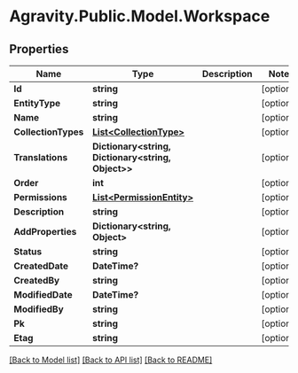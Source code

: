 # Agravity.Public.Model.Workspace

## Properties

Name | Type | Description | Notes
------------ | ------------- | ------------- | -------------
**Id** | **string** |  | [optional] 
**EntityType** | **string** |  | [optional] 
**Name** | **string** |  | [optional] 
**CollectionTypes** | [**List&lt;CollectionType&gt;**](CollectionType.md) |  | [optional] 
**Translations** | **Dictionary&lt;string, Dictionary&lt;string, Object&gt;&gt;** |  | [optional] 
**Order** | **int** |  | [optional] 
**Permissions** | [**List&lt;PermissionEntity&gt;**](PermissionEntity.md) |  | [optional] 
**Description** | **string** |  | [optional] 
**AddProperties** | **Dictionary&lt;string, Object&gt;** |  | [optional] 
**Status** | **string** |  | [optional] 
**CreatedDate** | **DateTime?** |  | [optional] 
**CreatedBy** | **string** |  | [optional] 
**ModifiedDate** | **DateTime?** |  | [optional] 
**ModifiedBy** | **string** |  | [optional] 
**Pk** | **string** |  | [optional] 
**Etag** | **string** |  | [optional] 

[[Back to Model list]](../README.md#documentation-for-models) [[Back to API list]](../README.md#documentation-for-api-endpoints) [[Back to README]](../README.md)


